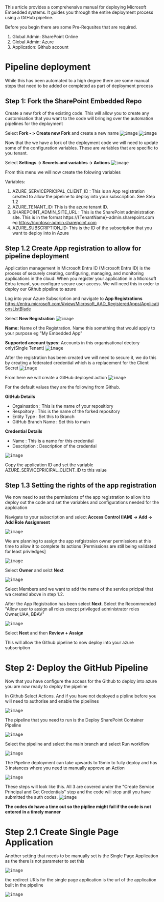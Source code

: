 This article provides a comprehensive manual for deploying Microsoft Embedded systems. It guides you through the entire deployment process using a GitHub pipeline.


Before you begin there are some Pre-Requsites that are required.

1. Global Admin: SharePoint Online
2. Global Admin: Azure
3. Application: Github account


# Pipeline deployment
While this has been automated to a high degree there are some manual steps that need to be added or completed as part of deployment process
## Step 1: Fork the SharePoint Embedded Repo
Create a new fork of the existing code. This will allow you to create any customisation that you want to the code will bringing over the automation pipelines for the deployment

Select **Fork - > Create new Fork** and create a new name
<kbd>![image](https://github.com/intikhabalam/SPE/assets/171198457/20e1ce24-aa51-410b-9862-2d36d824d3d9)</kbd>
<kbd>![image](https://github.com/intikhabalam/SPE/assets/171198457/a6d396e3-05d8-4203-bd46-14d002244104)</kbd>

Now that the we have a fork of the deployment code we will need to update some of the configuration variables. These are variables that are specific to you tenant.

Select **Settings -> Secrets and variables -> Actions**
<kbd>![image](https://github.com/intikhabalam/SPE/assets/171198457/0d727d84-7c2b-4f63-8c67-617005822bd0)</kbd>

From this menu we will now create the folowing variables

Variables:
1. AZURE_SERVICEPRICIPAL_CLIENT_ID : This is an App registration created to allow the pipeline to deploy into your subscription. See Step 1.2
2. AZURE_TENANT_ID: This is the azure tenant ID. 
3. SHAREPOINT_ADMIN_SITE_URL : This is the SharePoint administration site. This is in the format https://{TenantName}-admin.sharepoint.com eg https://contoso-admin.sharepoint.com 
4. AZURE_SUBSCRIPTION_ID: This is the ID of the subscription that you want to deploy into in Azure


## Step 1.2 Create App registration to allow for pipeline deployment
Application management in Microsoft Entra ID (Microsoft Entra ID) is the process of securely creating, configuring, managing, and monitoring applications in the cloud. When you register your application in a Microsoft Entra tenant, you configure secure user access. We will need this in order to deploy our Github pipeline to azure

Log into your Azure Subscription and navigate to **App Registrations** https://entra.microsoft.com/#view/Microsoft_AAD_RegisteredApps/ApplicationsListBlade

Select **New Registration**
<kbd>![image](https://github.com/intikhabalam/SPE/assets/171198457/81c767d8-0ca7-45a6-a1c1-2fab540c1834)</kbd>

**Name:** Name of the Registration. Name this something that would apply to your purpose eg "My Embedded App"

**Supported account types:** Accounts in this organisational dectory only(Single Tenant)
<kbd>![image](https://github.com/intikhabalam/SPE/assets/171198457/29ee8b00-d5c9-4b1b-bb2d-86cfd319a2cd)</kbd>

After the registration has been created we will need to secure it, we do this by creating a federated credential which is a replacement for the Client Secret
<kbd>![image](https://github.com/intikhabalam/SPE/assets/171198457/b93640c8-15f9-4eba-bf0c-58c8f56d5117)</kbd>

From here we will create a GitHub deployed action
<kbd>![image](https://github.com/intikhabalam/SPE/assets/171198457/87c0b0b1-6fa7-46bc-9eff-a289fe053aa8)</kbd>

For the default values they are the following from Github.

**GitHub Details**
- Orgainsation : This is the name of your repositiory
- Respoitory : This is the name of the forked repository
- Entity Type : Set this to Branch
- GitHub Branch Name : Set this to main

**Credential Details**
-  Name : This is a name for this credential
-  Description : Description of the credential


<kbd>![image](https://github.com/intikhabalam/SPE/assets/171198457/494c7cd2-826b-4e49-ac27-534f8f51e3d4)</kbd>

Copy the application ID and set the variable AZURE_SERVICEPRICIPAL_CLIENT_ID to this value

## Step 1.3 Setting the rights of the app registration
We now need to set the permissions of the app registration to allow it to deploy out the code and set the variables and configurations needed for the applciation

Navigate to your subscription and select **Access Control (IAM) -> Add -> Add Role Assignment**

<kbd>![image](https://github.com/intikhabalam/SPE/assets/171198457/3c2908d5-e251-4429-a870-96b855870ed1)</KBD>

We are planning to assign the app refgistraion owner permissions at this time to allow it to complete its actions [Permissions are still being validated for least privledges] 

<kbd>![image](https://github.com/intikhabalam/SPE/assets/171198457/97de4aca-4f6a-442f-8a3d-2b3c06a11fd9)</kbd>

Select **Owner** and selct **Next**

<kbd>![image](https://github.com/intikhabalam/SPE/assets/171198457/6ac42dd1-f181-473b-b21c-e97619f6a8da)</kbd>

Select Members and we want to add the name of the service pricipal that wa created above in step 1.2.

After the App Registration has been select **Next**. Select the Recommended "Allow user to assign all roles execpt privileged administrator roles Owner,UAA, BBAV"  

<kbd>![image](https://github.com/intikhabalam/SPE/assets/171198457/62576f31-cfef-48c5-83d1-aad5d7fc56ca)</kbd>

Select **Next** and then **Review + Assign**

This will allow the Github pipeline to now deploy into your azure subscription


# Step 2: Deploy the GitHub Pipeline
Now that you have configure the access for the Github to deploy into azure you are now ready to deploy the pipeline

In Github Select Actions. And if you have not deployed a pipline before you will need to authorise and enable the pipelines

<kbd>![image](https://github.com/intikhabalam/SPE/assets/171198457/d6907c1d-3fe3-40f8-9fe3-fbf35bf898ca)</kbd>

The pipeline that you need to run is the Deploy SharePoint Container Pipeline

<kbd>![image](https://github.com/intikhabalam/SPE/assets/171198457/7470eba7-e6f1-4570-bcfc-a376c4b29bf7)</kbd>

Select the pipeline and select the main branch and select Run workflow

<kbd>![image](https://github.com/intikhabalam/SPE/assets/171198457/3c8f2619-756d-47da-84f7-6020e0e5a8a2)</kbd>

The Pipeline deployment can take upwards to 15min to fully deploy and has 3 instances where you need to manually approve an Action

<KBD>![image](https://github.com/intikhabalam/SPE/assets/171198457/e52662d5-ebad-4fc6-ab1b-40f9226b416b)</KBD>

These steps will look like this. All 3 are covered under the "Create Service Principal and Get Credentials" step and the code will stop until you have submitted the auth codes. 
<kbd>![image](https://github.com/intikhabalam/SPE/assets/171198457/f41f7cef-93ab-4683-bbf3-fb534921e2a0)</kbd>

**The codes do have a time out so the pipline might fail if the code is not entered in a timely manner**


# Step 2.1 Create Single Page Application
Another setting that needs to be manually set is the Single Page Application as the there is not parameter to set this 

<kbd>![image](https://github.com/intikhabalam/SPE/assets/171198457/3ac96fd3-2410-493e-8501-33a0cec57ca5)</kbd>

the redirect URIs for the single page application is the url of the application built in the pipeline

<kbd>![image](https://github.com/intikhabalam/SPE/assets/171198457/b29e58b3-e1f0-4a08-91f4-64c909ca4107)</kbd>

